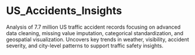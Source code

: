 # US_Accidents_Insights
Analysis of 7.7 million US traffic accident records focusing on advanced data cleaning, missing value imputation, categorical standardization, and geospatial visualization. Uncovers key trends in weather, visibility, accident severity, and city-level patterns to support traffic safety insights.
